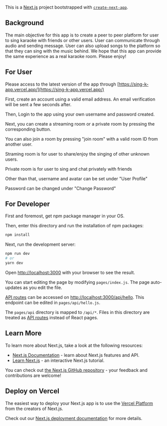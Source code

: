 This is a [Next.js](https://nextjs.org/) project bootstrapped with [`create-next-app`](https://github.com/vercel/next.js/tree/canary/packages/create-next-app).

## Background

The main objective for this app is to create a peer to peer platform for user to sing karaoke with friends or other users. User can communicate through audio and sending message. User can also upload songs to the platform so that they can sing with the music behind. We hope that this app can provide the same experience as a real karaoke room. Please enjoy!

## For User

Please access to the latest version of the app through [https://sing-k-app.vercel.app/](https://sing-k-app.vercel.app/)

First, create an account using a valid email address. An email verification will be sent a few seconds after.

Then, Login to the app using your own username and password created.

Next, you can create a streaming room or a private room by pressing the corresponding button.

You can also join a room by pressing "join room" with a valid room ID from another user.

Straming room is for user to share/enjoy the singing of other unknown users.

Private room is for user to sing and chat privately with friends

Other than that, username and avatar can be set under "User Profile"

Password can be changed under "Change Password"

## For Developer

First and foremost, get npm package manager in your OS.

Then, enter this directory and run the installation of npm packages:

```bash
npm install
```

Next, run the development server:

```bash
npm run dev
# or
yarn dev
```

Open [http://localhost:3000](http://localhost:3000) with your browser to see the result.

You can start editing the page by modifying `pages/index.js`. The page auto-updates as you edit the file.

[API routes](https://nextjs.org/docs/api-routes/introduction) can be accessed on [http://localhost:3000/api/hello](http://localhost:3000/api/hello). This endpoint can be edited in `pages/api/hello.js`.

The `pages/api` directory is mapped to `/api/*`. Files in this directory are treated as [API routes](https://nextjs.org/docs/api-routes/introduction) instead of React pages.

## Learn More

To learn more about Next.js, take a look at the following resources:

- [Next.js Documentation](https://nextjs.org/docs) - learn about Next.js features and API.
- [Learn Next.js](https://nextjs.org/learn) - an interactive Next.js tutorial.

You can check out [the Next.js GitHub repository](https://github.com/vercel/next.js/) - your feedback and contributions are welcome!

## Deploy on Vercel

The easiest way to deploy your Next.js app is to use the [Vercel Platform](https://vercel.com/new?utm_medium=default-template&filter=next.js&utm_source=create-next-app&utm_campaign=create-next-app-readme) from the creators of Next.js.

Check out our [Next.js deployment documentation](https://nextjs.org/docs/deployment) for more details.
